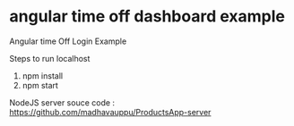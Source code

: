 # angular time off dashboard example

Angular time Off Login Example

Steps to run localhost
1. npm install
2. npm start



NodeJS server souce code : https://github.com/madhavauppu/ProductsApp-server
